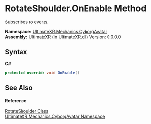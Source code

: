 # RotateShoulder.OnEnable Method 
 

Subscribes to events.

**Namespace:**&nbsp;<a href="N_UltimateXR_Mechanics_CyborgAvatar">UltimateXR.Mechanics.CyborgAvatar</a><br />**Assembly:**&nbsp;UltimateXR (in UltimateXR.dll) Version: 0.0.0.0

## Syntax

**C#**<br />
``` C#
protected override void OnEnable()
```


## See Also


#### Reference
<a href="T_UltimateXR_Mechanics_CyborgAvatar_RotateShoulder">RotateShoulder Class</a><br /><a href="N_UltimateXR_Mechanics_CyborgAvatar">UltimateXR.Mechanics.CyborgAvatar Namespace</a><br />